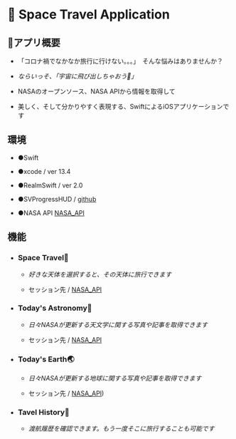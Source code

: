 # 🚀 Space Travel Application

## 📱アプリ概要

  - 「コロナ禍でなかなか旅行に行けない。。。」　そんな悩みはありませんか？
  
  - _ならいっそ、「宇宙に飛び出しちゃおう💫」_
  
  
  - NASAのオープンソース、NASA APIから情報を取得して
  
  - 美しく、そして分かりやすく表現する、SwiftによるiOSアプリケーションです
  
  
## 環境


  - ●Swift
  
  - ●xcode / ver 13.4
  
  - ●RealmSwift / ver 2.0
  
  - ●SVProgressHUD / [github](https://github.com/SVProgressHUD/SVProgressHUD)
  
  - ●NASA API [NASA_API](https://api.nasa.gov/)
  
  
## 機能


   - ### Space Travel🚀
 
     
     - _好きな天体を選択すると、その天体に旅行できます_
     
     
     - セッション先 / [NASA_API](https://images-api.nasa.gov/search?q=earth)
     
   
   
   - ### Today's Astronomy💫
   
     
     - _日々NASAが更新する天文学に関する写真や記事を取得できます_
 
     
     - セッション先 / [NASA_API]([https://images-api.nasa.gov/search?q=earth](https://api.nasa.gov/planetary/apod?api_key=yourKey&date=20221212))
     
   
   
   - ### Today's Earth🌏
      
     
     - _日々NASAが更新する地球に関する写真や記事を取得できます_
 
     
     - セッション先 / [NASA_API]([https://api.nasa.gov/EPIC/api/natural/date/20220101?api_key=yourKey))
     
   
   - ### Tavel History📝
      
     
     - _渡航履歴を確認できます。もう一度そこに旅行することも可能です_
     
   
